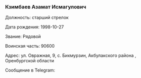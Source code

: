 ### Кзимбаев Азамат Исмагулович

Должность: старший стрелок

Дата рождения: 1998-10-27

Звание: Рядовой

Воинская часть: 90600

Адрес: ул. Овражная, 9, с. Бикмурзин, Акбулакского района , Оренбургской области

Сообщение в Telegram: []()

